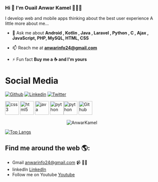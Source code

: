 ### Hi 👋 I'm Ouail Anwar Kamel 👩🏾‍💻

I develop web and mobile apps thinking about the best user experience 
A little more about me...  

- 💬 Ask me about **Android , Kotlin , Java , Laravel , Python , C , Ajax , JavaScript, PHP, MySQL, HTML, CSS**

- 📫 Reach me at **anwarinfo24@gmail.com**

- ⚡ Fun fact **Buy me a ☕️ and I'm yours**

# Social Media #
[![Github](https://img.shields.io/badge/-Github-000?style=flat&logo=Github&logoColor=white)](https://github.com/AnwarKamel)
[![Linkedin](https://img.shields.io/badge/-LinkedIn-blue?style=flat&logo=Linkedin&logoColor=white)](https://www.linkedin.com/in/anwar-kamel-ouail-aa339314b/)
[![Twitter](https://img.shields.io/badge/-Twitter-blue?style=flat&logo=Twitter&logoColor=white)](https://twitter.com/anwarkamel11/)


<p align="left"><img src="https://devicons.github.io/devicon/devicon.git/icons/css3/css3-original-wordmark.svg" alt="css3" width="45" height="45"/> <img 
src="https://devicons.github.io/devicon/devicon.git/icons/html5/html5-original-wordmark.svg" alt="html5" width="45" height="45"/> <img 
src="https://devicons.github.io/devicon/devicon.git/icons/java/java-original-wordmark.svg" alt="java" width="45" height="45"/> <img 
src="https://devicons.github.io/devicon/devicon.git/icons/python/python-original-wordmark.svg" alt="python" width="45" height="45"/><img 
src="https://devicons.github.io/devicon/devicon.git/icons/android/android-original-wordmark.svg" alt="python" width="45" height="45"/>
<img src="https://devicons.github.io/devicon/devicon.git/icons/github/github-original-wordmark.svg" alt="Github" width="45" height="45"/>


</p>
<p align="center"> <img src="https://github-readme-stats.vercel.app/api?username=AnwarKamel&show_icons=true" alt="AnwarKamel" /> </p>

[![Top Langs](https://github-readme-stats.vercel.app/api/top-langs/?username=AnwarKamel&layout=compact)](https://github.com/anuraghazra/github-readme-stats)


## Find me around the web 🌎:
- Gmail    anwarinfo24@gmail.com 📹 ✍🏾
- linkedIn <a href="https://www.linkedin.com/in/anwar-kamel-ouail-aa339314b/"> LinkedIn</a> 
- Follow me on Youtube  <a href="https://www.youtube.com/c/AnwarTechn/">Youtube</a> 



